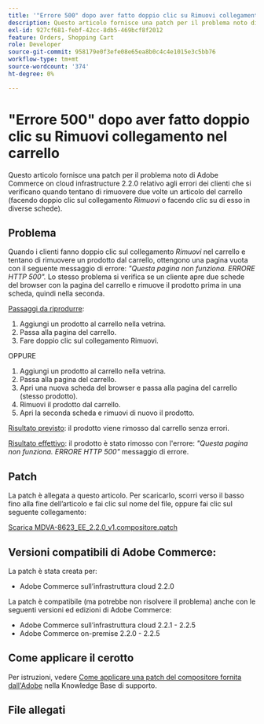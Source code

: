 ```yaml
---
title: '"Errore 500" dopo aver fatto doppio clic su Rimuovi collegamento nel carrello'
description: Questo articolo fornisce una patch per il problema noto di Adobe Commerce on cloud infrastructure 2.2.0 relativo agli errori dei clienti che si verificano quando tentano di rimuovere due volte un articolo del carrello (facendo doppio clic sul collegamento *Rimuovi* o facendo clic su di esso in diverse schede).
exl-id: 927cf681-febf-42cc-8db5-469bcf8f2012
feature: Orders, Shopping Cart
role: Developer
source-git-commit: 958179e0f3efe08e65ea8b0c4c4e1015e3c5bb76
workflow-type: tm+mt
source-wordcount: '374'
ht-degree: 0%

---
```


# &quot;Errore 500&quot; dopo aver fatto doppio clic su Rimuovi collegamento nel carrello

Questo articolo fornisce una patch per il problema noto di Adobe Commerce on cloud infrastructure 2.2.0 relativo agli errori dei clienti che si verificano quando tentano di rimuovere due volte un articolo del carrello (facendo doppio clic sul collegamento *Rimuovi* o facendo clic su di esso in diverse schede).

## Problema

Quando i clienti fanno doppio clic sul collegamento *Rimuovi* nel carrello e tentano di rimuovere un prodotto dal carrello, ottengono una pagina vuota con il seguente messaggio di errore: *&quot;Questa pagina non funziona. ERRORE HTTP 500&quot;.* Lo stesso problema si verifica se un cliente apre due schede del browser con la pagina del carrello e rimuove il prodotto prima in una scheda, quindi nella seconda.

<u>Passaggi da riprodurre</u>:

1. Aggiungi un prodotto al carrello nella vetrina.
1. Passa alla pagina del carrello.
1. Fare doppio clic sul collegamento Rimuovi.

OPPURE

1. Aggiungi un prodotto al carrello nella vetrina.
1. Passa alla pagina del carrello.
1. Apri una nuova scheda del browser e passa alla pagina del carrello (stesso prodotto).
1. Rimuovi il prodotto dal carrello.
1. Apri la seconda scheda e rimuovi di nuovo il prodotto.

<u>Risultato previsto</u>: il prodotto viene rimosso dal carrello senza errori.

<u>Risultato effettivo</u>: il prodotto è stato rimosso con l&#39;errore: *&quot;Questa pagina non funziona. ERRORE HTTP 500&quot;* messaggio di errore.

## Patch

La patch è allegata a questo articolo. Per scaricarlo, scorri verso il basso fino alla fine dell’articolo e fai clic sul nome del file, oppure fai clic sul seguente collegamento:

[Scarica MDVA-8623\_EE\_2.2.0\_v1.compositore.patch](assets/MDVA-8623_EE_2.2.0_v1.composer.patch.zip)

## Versioni compatibili di Adobe Commerce:

La patch è stata creata per:

* Adobe Commerce sull’infrastruttura cloud 2.2.0

La patch è compatibile (ma potrebbe non risolvere il problema) anche con le seguenti versioni ed edizioni di Adobe Commerce:

* Adobe Commerce sull’infrastruttura cloud 2.2.1 - 2.2.5
* Adobe Commerce on-premise 2.2.0 - 2.2.5

## Come applicare il cerotto

Per istruzioni, vedere [Come applicare una patch del compositore fornita dall&#39;Adobe](/help/how-to/general/how-to-apply-a-composer-patch-provided-by-magento.md) nella Knowledge Base di supporto.

## File allegati
